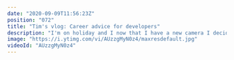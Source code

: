 ```yaml
---
date: "2020-09-09T11:56:23Z"
position: "072"
title: "Tim's vlog: Career advice for developers"
description: "I'm on holiday and I now that I have a new camera I decided to do my first vlog! \nIt's story time with grandpa. In this vlog I'm reflecting on my own career as a developer and I give advice on how you can advance yours. There might be some nuggets of inspiration in there for you!\n\nFollow me here:\nWebsite: https://timbenniks.dev/\nTwitter: https://twitter.com/timbenniks\nGithub: https://github.com/timbenniks\n\n#timsvlog #career #vlog"
image: "https://i.ytimg.com/vi/AUzzgMyN0z4/maxresdefault.jpg"
videoId: "AUzzgMyN0z4"
---
```



